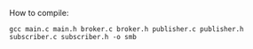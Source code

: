 How to compile:
```
gcc main.c main.h broker.c broker.h publisher.c publisher.h subscriber.c subscriber.h -o smb
```
